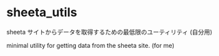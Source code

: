 # sheeta_utils

sheeta サイトからデータを取得するための最低限のユーティリティ (自分用)

minimal utility for getting data from the sheeta site. (for me)
